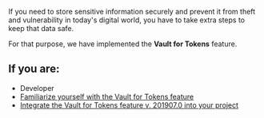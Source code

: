 If you need to store sensitive information securely and prevent it from theft and vulnerability in today's digital world, you have to take extra steps to keep that data safe.

For that purpose, we have implemented the **Vault for Tokens** feature.

## If you are:

<div class="mr-container">
    <div class="mr-list-container">
        <!-- col1 -->
        <div class="mr-col">
            <ul class="mr-list mr-list-green">
                <li class="mr-title">Developer</li>
                <li><a href="https://documentation.spryker.com/docs/en/vault-for-tokens-feature-overview-201907" class="mr-link">Familiarize yourself with the Vault for Tokens feature</a></li>
              <li><a href="https://documentation.spryker.com/docs/en/spryker-core-feature-integration-201907" class="mr-link">Integrate the Vault for Tokens feature v. 201907.0 into your project</a></li>
            </ul>
        </div>
     </div>
</div>  